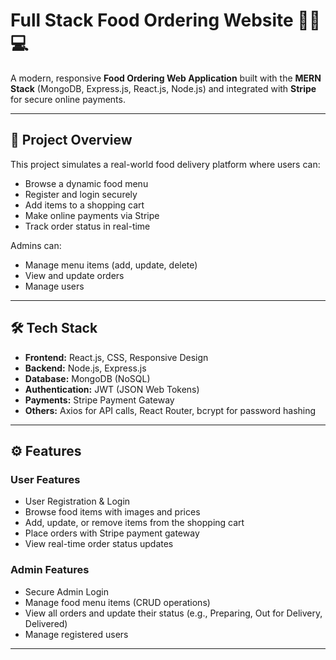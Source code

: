 # Full Stack Food Ordering Website 🍔🍕💻

A modern, responsive **Food Ordering Web Application** built with the **MERN Stack** (MongoDB, Express.js, React.js, Node.js) and integrated with **Stripe** for secure online payments.

---

## 🚀 Project Overview

This project simulates a real-world food delivery platform where users can:
- Browse a dynamic food menu
- Register and login securely
- Add items to a shopping cart
- Make online payments via Stripe
- Track order status in real-time

Admins can:
- Manage menu items (add, update, delete)
- View and update orders
- Manage users

---

## 🛠️ Tech Stack

- **Frontend:** React.js, CSS, Responsive Design  
- **Backend:** Node.js, Express.js  
- **Database:** MongoDB (NoSQL)  
- **Authentication:** JWT (JSON Web Tokens)  
- **Payments:** Stripe Payment Gateway  
- **Others:** Axios for API calls, React Router, bcrypt for password hashing  

---

## ⚙️ Features

### User Features
- User Registration & Login  
- Browse food items with images and prices  
- Add, update, or remove items from the shopping cart  
- Place orders with Stripe payment gateway  
- View real-time order status updates  

### Admin Features
- Secure Admin Login  
- Manage food menu items (CRUD operations)  
- View all orders and update their status (e.g., Preparing, Out for Delivery, Delivered)  
- Manage registered users  

---

